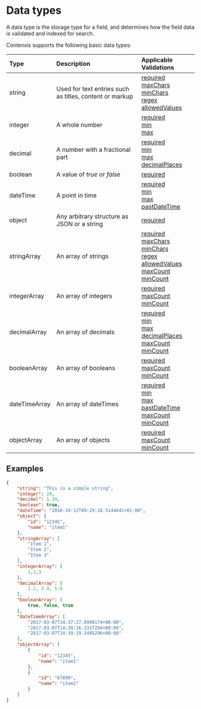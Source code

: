 # Data types

A data type is the storage type for a field, and determines how the field data is validated and indexed for search.

Contensis supports the following basic data types:

| Type | Description | Applicable Validations |
| :--- | :---------- | :--------------------- |
| string | Used for text entries such as titles, content or markup | [required](/key-concepts/validations.md#required)<br/> [maxChars](/key-concepts/validations.md#maxchars)<br/> [minChars](/key-concepts/validations.md#minchars)<br/> [regex](/key-concepts/validations.md#regex)<br/> [allowedValues](/key-concepts/validations.md#allowedvalues)<br/> |
| integer | A whole number | [required](/key-concepts/validations.md#required)<br/> [min](/key-concepts/validations.md#min)<br/> [max](/key-concepts/validations.md#max)<br/> |
| decimal | A number with a fractional part | [required](/key-concepts/validations.md#required)<br/> [min](/key-concepts/validations.md#min)<br/> [max](/key-concepts/validations.md#max)<br/> [decimalPlaces](/key-concepts/validations.md#decimalplaces)<br/> |
| boolean | A value of *true* or *false* | [required](/key-concepts/validations.md#required)<br/> |
| dateTime | A point in time | [required](/key-concepts/validations.md#required)<br/> [min](/key-concepts/validations.md#min)<br/> [max](/key-concepts/validations.md#max)<br/> [pastDateTime](/key-concepts/validations.md#pastdatetime)<br/> |
| object | Any arbitrary structure as JSON or a string | [required](/key-concepts/validations.md#required)<br/> |
| stringArray | An array of strings | [required](/key-concepts/validations.md#required)<br/> [maxChars](/key-concepts/validations.md#maxchars)<br/> [minChars](/key-concepts/validations.md#minchars)<br/> [regex](/key-concepts/validations.md#regex)<br/> [allowedValues](/key-concepts/validations.md#allowedvalues)<br/> [maxCount](/key-concepts/validations.md#maxcount)<br/> [minCount](/key-concepts/validations.md#mincount)<br/> |
| integerArray | An array of integers | [required](/key-concepts/validations.md#required)<br/> [maxCount](/key-concepts/validations.md#maxcount)<br/> [minCount](/key-concepts/validations.md#mincount)<br/>  |
| decimalArray | An array of decimals | [required](/key-concepts/validations.md#required)<br/> [min](/key-concepts/validations.md#min)<br/> [max](/key-concepts/validations.md#max)<br/> [decimalPlaces](/key-concepts/validations.md#decimalplaces)<br/> [maxCount](/key-concepts/validations.md#maxcount)<br/> [minCount](/key-concepts/validations.md#mincount)<br/> |
| booleanArray | An array of booleans | [required](/key-concepts/validations.md#required)<br/> [maxCount](/key-concepts/validations.md#maxcount)<br/> [minCount](/key-concepts/validations.md#mincount)<br/> |
| dateTimeArray | An array of dateTimes | [required](/key-concepts/validations.md#required)<br/> [min](/key-concepts/validations.md#min)<br/> [max](/key-concepts/validations.md#max)<br/> [pastDateTime](/key-concepts/validations.md#pastdatetime)<br/> [maxCount](/key-concepts/validations.md#maxcount)<br/> [minCount](/key-concepts/validations.md#mincount)<br/>|
| objectArray | An array of objects | [required](/key-concepts/validations.md#required)<br/> [maxCount](/key-concepts/validations.md#maxcount)<br/> [minCount](/key-concepts/validations.md#mincount)<br/> |


## Examples

```json
{
    "string": "This is a simple string",
    "integer": 24,
    "decimal": 1.34,
    "boolean": true,
    "dateTime": "2016-10-12T09:29:18.5144641+01:00",
    "object": {
        "id": "12345",
        "name": "item1"
    },
    "stringArray": [
        "Item 1",
        "Item 2",
        "Item 3"
    ],
    "integerArray": [
        1,2,3
    ],
    "decimalArray": [
        1.2, 3.4, 5.6
    ],
    "booleanArray": [
        true, false, true
    ],
    "dateTimeArray": [
        "2017-03-07T14:37:27.0998174+00:00",
        "2017-03-07T14:39:16.3337294+00:00",
        "2017-03-07T14:39:19.3495296+00:00"
    ],
    "objectArray": [
        {
            "id": "12345",
            "name": "item1"
        },
        {
            "id": "67890",
            "name": "item2"
        }
    ]
}
```
